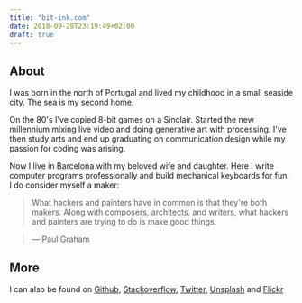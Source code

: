 ```yaml
---
title: "bit-ink.com"
date: 2018-09-28T23:19:49+02:00
draft: true
---
```


About
-----
I was born in the north of Portugal and lived my childhood in a small seaside city. The sea is my second home.

On the 80's I've copied 8-bit games on a Sinclair. Started the new millennium mixing live video and doing generative art with processing. I've then study arts and end up graduating on communication design while my passion for coding was arising.

Now I live in Barcelona with my beloved wife and daughter. Here I write computer programs professionally and build mechanical keyboards for fun. I do consider myself a maker:

> What hackers and painters have in common is that they're both makers. Along with composers, architects, and writers, what hackers and painters are trying to do is make good things.

> — Paul Graham

More
----
I can also be found on [Github](https://www.github.com/am), [Stackoverflow](https://stackoverflow.com/users/220272/a-m?tab=profile), [Twitter](https://twitter.com/ammutable), [Unsplash](https://unsplash.com/@a__m) and [Flickr](https://www.flickr.com/photos/95126201@N06/)
